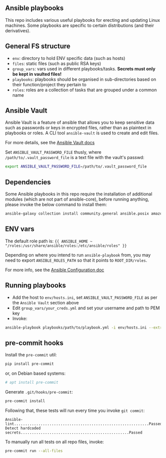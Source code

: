 ## Ansible playbooks

This repo includes various useful playbooks for erecting and updating Linux machines. Some playbooks are specific to
certain distributions (and their derivatives). 

## General FS structure

- `env`: directory to hold ENV specific data (such as hosts)
- `files`: static files (such as public RSA keys)  
- `group_vars`: vars used in different playbooks/tasks. **Secrets must only be kept in vaulted files!**  
- `playbooks`: playbooks should be organised in sub-directories based on their function/project they pertain to
- `roles`: roles are a collection of tasks that are grouped under a common name

## Ansible Vault

Ansible Vault is a feature of ansible that allows you to keep sensitive data such as passwords or keys in encrypted files, rather than as plaintext in playbooks or roles. A CLI tool `ansible-vault` is used to create and edit files.

For more details, see the [Ansible Vault docs](https://docs.ansible.com/ansible/2.8/user_guide/vault.html#ansible-vault)

Set `ANSIBLE_VAULT_PASSWORD_FILE` thusly, where `/path/to/.vault_password_file` is a text file with the vault's passwd:
```sh
export ANSIBLE_VAULT_PASSWORD_FILE=/path/to/.vault_password_file
```

## Dependencies

Some Ansible playbooks in this repo require the installation of additional modules (which are not part of ansible-core),
before running anything, please invoke the below command to install them:

```sh
ansible-galaxy collection install community.general ansible.posix amazon.aws prometheus.prometheus community.crypto
```

## ENV vars

The default role path is: `{{ ANSIBLE_HOME ~ "/roles:/usr/share/ansible/roles:/etc/ansible/roles" }}`

Depending on where you intend to run `ansible-playbook` from, you may need to export `ANSIBLE_ROLES_PATH` so that it
points to `ROOT_DIR/roles`.

For more info, see the [Ansible Configuration doc](https://docs.ansible.com/ansible/latest/reference_appendices/config.html#default-roles-path)

## Running playbooks

- Add the host to `env/hosts.ini`, set `ANSIBLE_VAULT_PASSWORD_FILE` as per the `Ansible Vault` section above 
- Edit `group_vars/your_creds.yml` and set your username and path to PEM key
- Invoke:

```sh
ansible-playbook playbooks/path/to/playbook.yml -i env/hosts.ini --extra-vars "variable_host=$HOST_NAME_HERE"
```

## pre-commit hooks

Install the `pre-commit` util:
```sh
pip install pre-commit
```

or, on Debian based systems:
```sh
# apt install pre-commit
```

Generate `.git/hooks/pre-commit`:
```sh
pre-commit install
```

Following that, these tests will run every time you invoke `git commit`:

```
Ansible-lint.............................................................Passed
Detect hardcoded secrets.................................................Passed
```

To manually run all tests on all repo files, invoke:

```sh
pre-commit run --all-files
```


